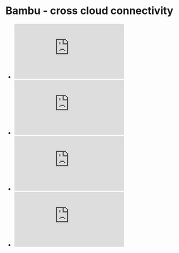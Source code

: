 # Bambu - cross cloud connectivity

* ![Bambu Overview](https://github.com/Hybrid-Cloud/hybrid_cloud/blob/master/doc/BAMBU/README.md)   
* ![Bambu API](https://github.com/Hybrid-Cloud/hybrid_cloud/blob/master/doc/BAMBU/bambu_api.md)   
* ![Border Gateway](https://github.com/Hybrid-Cloud/hybrid_cloud/blob/master/doc/BGW/readme.md)   
* ![WAN Virtualization](https://github.com/Hybrid-Cloud/hybrid_cloud/blob/master/doc/WANV/readme.md)   



